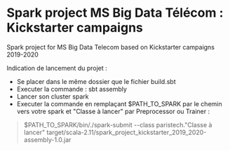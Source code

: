 # Spark project MS Big Data Télécom : Kickstarter campaigns

Spark project for MS Big Data Telecom based on Kickstarter campaigns 2019-2020

Indication de lancement du projet : 

- Se placer dans le même dossier que le fichier build.sbt 
- Executer la commande : sbt assembly 
- Lancer son cluster spark 
- Executer la commande en remplaçant $PATH_TO_SPARK par le chemin vers votre spark et "Classe à lancer" par Preprocessor ou Trainer : 
> $PATH_TO_SPARK/bin/./spark-submit --class paristech."Classe à lancer" target/scala-2.11/spark_project_kickstarter_2019_2020-assembly-1.0.jar

